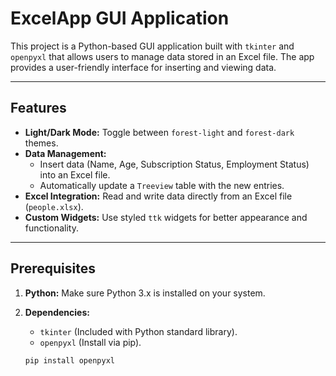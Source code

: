 # ExcelApp GUI Application

This project is a Python-based GUI application built with `tkinter` and `openpyxl` that allows users to manage data stored in an Excel file. The app provides a user-friendly interface for inserting and viewing data.

---

## Features

- **Light/Dark Mode:** Toggle between `forest-light` and `forest-dark` themes.
- **Data Management:** 
  - Insert data (Name, Age, Subscription Status, Employment Status) into an Excel file.
  - Automatically update a `Treeview` table with the new entries.
- **Excel Integration:** Read and write data directly from an Excel file (`people.xlsx`).
- **Custom Widgets:** Use styled `ttk` widgets for better appearance and functionality.

---

## Prerequisites

1. **Python:** Make sure Python 3.x is installed on your system.
2. **Dependencies:**
   - `tkinter` (Included with Python standard library).
   - `openpyxl` (Install via pip).

   ```bash
   pip install openpyxl
